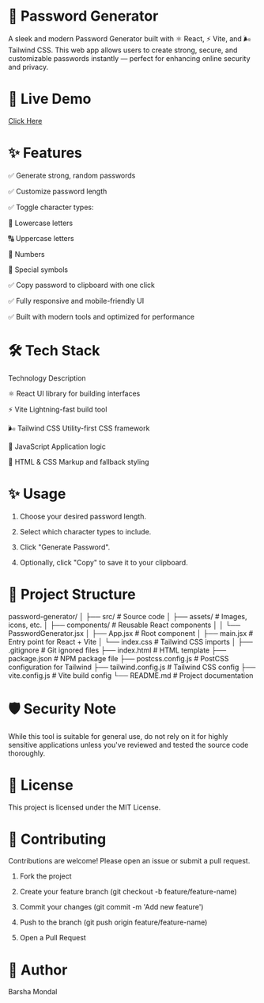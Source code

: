 # 🔐 Password Generator
A sleek and modern Password Generator built with ⚛️ React, ⚡ Vite, and 🌬️ Tailwind CSS. This web app allows users to create strong, secure, and customizable passwords instantly — perfect for enhancing online security and privacy.

# 📸 Live Demo

[Click Here](https://basic-yssf.vercel.app/)

# ✨ Features

✅ Generate strong, random passwords

✅ Customize password length

✅ Toggle character types:

🔡 Lowercase letters

🔠 Uppercase letters

🔢 Numbers

🔣 Special symbols

✅ Copy password to clipboard with one click

✅ Fully responsive and mobile-friendly UI

✅ Built with modern tools and optimized for performance

# 🛠️ Tech Stack

Technology      	                   Description

⚛️ React                	UI library for building interfaces

⚡ Vite	                     Lightning-fast build tool

🌬️ Tailwind CSS	             Utility-first CSS framework

🧪 JavaScript	                   Application logic

🧱 HTML & CSS             	Markup and fallback styling

# ✨ Usage

1. Choose your desired password length.

2. Select which character types to include.

3. Click "Generate Password".

4. Optionally, click "Copy" to save it to your clipboard.


# 🧱 Project Structure

password-generator/
│
├── src/                    # Source code
│   ├── assets/             # Images, icons, etc.
│   ├── components/         # Reusable React components
│   │   └── PasswordGenerator.jsx
│   ├── App.jsx             # Root component
│   ├── main.jsx            # Entry point for React + Vite
│   └── index.css           # Tailwind CSS imports
│
├── .gitignore              # Git ignored files
├── index.html              # HTML template
├── package.json            # NPM package file
├── postcss.config.js       # PostCSS configuration for Tailwind
├── tailwind.config.js      # Tailwind CSS config
├── vite.config.js          # Vite build config
└── README.md               # Project documentation





# 🛡️ Security Note

While this tool is suitable for general use, do not rely on it for highly sensitive applications unless you've reviewed and tested the source code thoroughly.

# 📄 License

This project is licensed under the MIT License.

# 🙌 Contributing

Contributions are welcome! Please open an issue or submit a pull request.

1. Fork the project

2. Create your feature branch (git checkout -b feature/feature-name)

3. Commit your changes (git commit -m 'Add new feature')

4. Push to the branch (git push origin feature/feature-name)

5. Open a Pull Request

# 👤 Author

Barsha Mondal


